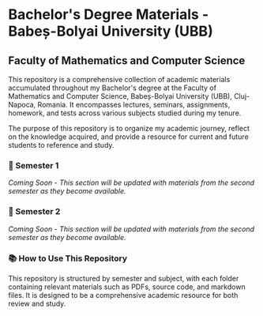 # Bachelor's Degree Materials - Babeș-Bolyai University (UBB)
## Faculty of Mathematics and Computer Science

This repository is a comprehensive collection of academic materials accumulated throughout my Bachelor's degree at the Faculty of Mathematics and Computer Science, Babeș-Bolyai University (UBB), Cluj-Napoca, Romania. It encompasses lectures, seminars, assignments, homework, and tests across various subjects studied during my tenure.

The purpose of this repository is to organize my academic journey, reflect on the knowledge acquired, and provide a resource for current and future students to reference and study.

### 📘 Semester 1 
_Coming Soon - This section will be updated with materials from the second semester as they become available._

### 📘 Semester 2
_Coming Soon - This section will be updated with materials from the second semester as they become available._

### 📚 How to Use This Repository
This repository is structured by semester and subject, with each folder containing relevant materials such as PDFs, source code, and markdown files. It is designed to be a comprehensive academic resource for both review and study.

